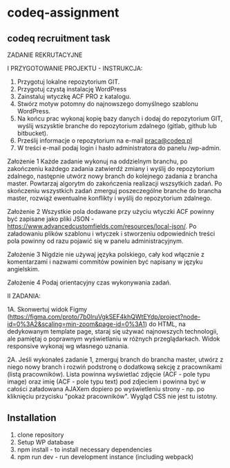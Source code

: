 # codeq-assignment
## codeq recruitment task

ZADANIE REKRUTACYJNE

I PRZYGOTOWANIE PROJEKTU - INSTRUKCJA:

1. Przygotuj lokalne repozytorium GIT.
2. Przygotuj czystą instalację WordPress
3. Zainstaluj wtyczkę ACF PRO z katalogu.
4. Stwórz motyw potomny do najnowszego domyślnego szablonu WordPress.
5. Na końcu prac wykonaj kopię bazy danych i dodaj do repozytorium GIT, wyślij wszysktie branche do repozytorium zdalnego (gitlab, github lub bitbucket).
6. Prześlij informacje o repozytorium na e-mail praca@codeq.pl
7. W treści e-mail podaj login i hasło administratora do panelu /wp-admin.

Założenie 1 
Każde zadanie wykonuj na oddzielnym branchu, po zakończeniu każdego zadania zatwierdź zmiany i wyślij do repozytorium zdalnego, 
następnie utwórz nowy branch do kolejnego zadania z brancha master. Powtarzaj algorytm do zakończenia realizacji wszsytkich zadań. 
Po skończeniu wszystkich zadań zmerguj poszeczególne branche do brancha master, rozwiąż ewentualne konflikty i wyślij do repozytorium zdalnego.

Założenie 2
Wszystkie pola dodawane przy użyciu wtyczki ACF powinny być zapisane jako pliki JSON - https://www.advancedcustomfields.com/resources/local-json/. 
Po załadowaniu plików szablonu i wtyczek i stworzeniu odpowiednich treści pola powinny od razu pojawić się w panelu administracyjnym.

Założenie 3
Nigdzie nie używaj języka polskiego, cały kod włącznie z komentarzami i nazwami commitów powinien być napisany w języku angielskim.

Założenie 4
Podaj orientacyjny czas wykonywania zadań.


II ZADANIA:

1A. Skonwertuj widok Figmy (https://figma.com/proto/7b0IruVgkSEF4khQWtEYdp/project?node-id=0%3A2&scaling=min-zoom&page-id=0%3A1) do HTML, na dedykowanym template page, staraj się używać najnowszych technologii, ale pamiętaj o poprawnym wyświetlaniu w różnych przeglądarkach.
Widok responsive wykonaj wg własnego uznania.

2A. Jeśli wykonałeś zadanie 1, zmerguj branch do brancha master, utwórz z niego nowy branch i rozwiń podstronę o dodatkową sekcję z pracownikami (listą pracowników). 
Lista powinna wyświetlać zdjęcie (ACF - pole typu image) oraz imię (ACF - pole typu text) pod zdjeciem i powinna być w całości załadowana AJAXem dopiero po wyświetleniu strony - np. po kliknięciu przycisku "pokaż pracowników". Wygląd CSS nie jest tu istotny.

## Installation

1. clone repository
2. Setup WP database
3. npm install - to install necessary dependencies
4. npm run dev - run development instance (including webpack)
